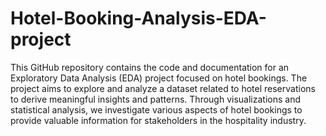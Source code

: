 # Hotel-Booking-Analysis-EDA-project
This GitHub repository contains the code and documentation for an Exploratory Data Analysis (EDA) project focused on hotel bookings. The project aims to explore and analyze a dataset related to hotel reservations to derive meaningful insights and patterns. Through visualizations and statistical analysis, we investigate various aspects of hotel bookings to provide valuable information for stakeholders in the hospitality industry.
